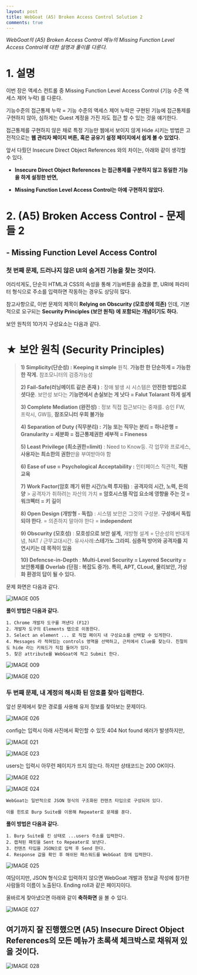 ```yaml
---
layout: post
title: WebGoat (A5) Broken Access Control Solution 2
comments: true
---
```




*WebGoat의 (A5) Broken Access Control 메뉴의  Missing Function Level Access Control에 대한 설명과 풀이를 다룬다.*





# 1. 설명



이번 장은 액세스 컨트롤 중  Missing Function Level Access Control (기능 수준 액세스 제어 누락) 를 다룬다.

기능수준의 접근통제 누락 = 기능 수준의 액세스 제어 누락은 구현된 기능에 접근통제를 구현하지 않아, 심하게는 Guest 계정을 가진 자도 접근 할 수 있는 것을 얘기한다.



접근통제를 구현하지 않은 채로 특정 기능만 웹에서 보이지 않게 Hide 시키는 방법은 고전적으로는 **웹 관리자 페이지 버튼, 혹은 공유기 설정 페이지에서 쉽게 볼 수 있었다.**



 앞서 다뤘던 Insecure Direct Object References 와의 차이는, 아래와 같이 생각할 수 있다.

-  **Insecure Direct Object References 는 접근통제를 구분하지 않고 동일한 기능을 하게 설정한 반면,** 

- **Missing Function Level Access Control는 아예 구현하지 않았다.**

  



# 2. (A5) Broken Access Control - 문제들 2

## - Missing Function Level Access Control



### 첫 번째 문제, 드러나지 않은 UI의 숨겨진 기능을 찾는 것이다.

어리석게도, 단순히 HTML과 CSS의 속성을 통해 기능버튼을 숨겼을 뿐, URI에 파라미터 형식으로 주소를 입력하면 작동하는 경우도 상당히 많다.

참고사항으로, 이번 문제의 제목이 **Relying on Obscurity (모호성에 의존)** 인데, 기본적으로 요구되는 **Security Principles (보안 원칙) 에 포함되는 개념이기도 하다.**

보안 원칙의 10가지 구성요소는 다음과 같다.



# ★ 보안 원칙 (Security Principles)

> **1) Simplicity(단순성) :** **Keeping it simple** 원칙. **가능한 한 단순하게 = 가능한 한 작게.** 참조모니터의 검증가능성
>
> **2) Fail-Safe(러닝메이트 같은 존재 )** : 장애 발생 시 시스템은 **안전한 방법으로 셧다운**. 보안성 보다는 **기능면에서 손실보는 게 낫다 = Falut Tolarant 하게 설계**
>
> **3) Complete Mediation (완전성)** : 정보 직접 접근보다는  중재를. 승인 FW, 프락시, GW등, **참조모니터 우회 불가능**
>
> **4) Separation of Duty (직무분리) :** **기능 또는 직무는 분리 = 하나은행 = Granularity = 세분화 = 접근통제권한 세부적 = Fineness**
>
> **5) Least Privilege (최소권한=limit)** : Need to Know등. 각 업무와 프로세스, **사용자는 최소한의 권한**만을 부여받아야 함
>
> **6) Ease of use = Psychological Acceptability :** 인터페이스 직관적, **직원 교육**
>
> **7) Work Factor(암호 깨기 위한 시간/노력 투자됨)** : **공격자의 시간, 노력, 돈의 양** > 공격자가 취하려는 자산의 가치 **= 암호시스템 작업 요소에 영향을 주는 것 = 워크펙터 = 키 길이**
>
> **8) Open Design (개방형 - 독립)** : 시스템 보안은 그것의 구성분. **구성에서 독립되야 한다**. = 의존하지 말아야 한다 = **independent**
>
> **9) Obscurity (모호성)** : **모호성으로 보안 설계,** 개방형 설계 = 단순성의 반대개념, NAT / 근무교대시간. 유사사례:**스테가노 그라피.     심층적 방어와  공격자를 지연시키는 데 목적이 있음**
>
> **10) Defencse-in-Depth** : **Multi-Level Security = Layered Security = 보안통제를 Overlab (단점 : 복잡도 증가).  특히, APT,   CLoud,  물리보안, 가상화 환경의 답이 될 수 있다.**



문제 화면은 다음과 같다.



![IMAGE 005](https://user-images.githubusercontent.com/52769104/104580188-42c69a00-56a0-11eb-8d57-658f115b11bf.png)



 **풀이 방법은 다음과 같다.**

```
1. Chrome 개발자 도구를 꺼낸다 (F12)
2. 개발자 도구의 Elements 탭으로 이동한다.
3. Select an element ... 로 직접 페이지 내 구성요소를 선택할 수 있게한다.
4. Messages 라 적혀있는 controls 영역을 선택하고, 근처에서 Clue를 찾는다. 친절히도 hide 라는 키워드가 직접 들어가 있다.
5. 찾은 attribute를 WebGoat에 적고 Submit 한다.
```



![IMAGE 009](https://user-images.githubusercontent.com/52769104/104580233-570a9700-56a0-11eb-809e-dc914070cafa.png)

![IMAGE 020](https://user-images.githubusercontent.com/52769104/104580252-5c67e180-56a0-11eb-81af-cdabe0fb44e3.png)







### 두 번째 문제, 내 계정의 해시화 된 암호를 찾아 입력한다.

앞선 문제에서 찾은 경로를 사용해 유저 정보를 찾아보는 문제이다.



![IMAGE 026](https://user-images.githubusercontent.com/52769104/104580294-6ab5fd80-56a0-11eb-93ca-6bdd47546bb6.png)



config는 입력시 아래 사진에서 확인할 수 있듯 404 Not found 에러가 발생하지만,

![IMAGE 021](https://user-images.githubusercontent.com/52769104/104580331-7a354680-56a0-11eb-89db-19ef9e70b033.png)

![IMAGE 023](https://user-images.githubusercontent.com/52769104/104580378-8d481680-56a0-11eb-897b-50f1b73b27af.png)





users는 입력시 아무런 페이지가 뜨지 않는다. 하지만 상태코드는 200 OK이다.

![IMAGE 022](https://user-images.githubusercontent.com/52769104/104580356-83beae80-56a0-11eb-821d-03b6e438d7d8.png)

![IMAGE 024](https://user-images.githubusercontent.com/52769104/104580397-946f2480-56a0-11eb-9ada-a351b2cc3f98.png)





`WebGoat는 일반적으로 JSON 형식의 구조화된 컨텐츠 타입으로 구성되어 있다.`

`이를 힌트로 Burp Suite를 이용해 Repeater로 문제를 푼다.`



 **풀이 방법은 다음과 같다.**

```
1. Burp Suite를 킨 상태로 ...users 주소를 입력한다.
2. 캡쳐된 패킷을 Sent to Repeater로 보낸다.
3. 컨텐츠 타입을 JSON으로 입력 후 Send 한다.
4. Response 값을 확인 후 해쉬된 패스워드를 WebGoat 창에 입력한다.
```



![IMAGE 025](https://user-images.githubusercontent.com/52769104/104580522-bbc5f180-56a0-11eb-9779-a5966f5bdbb2.png)





여담이지만, JSON 형식으로 입력하지 않으면 WebGoat 개발과 정보글 작성에 참가한 사람들의 이름이 노출된다. Ending roll과 같은 페이지이다.



올바르게 찾아냈으면 아래와 같이 **축하화면** 을 볼 수 있다.

![IMAGE 027](https://user-images.githubusercontent.com/52769104/104580692-eadc6300-56a0-11eb-8b97-f9f25d670624.png)



## 여기까지 잘 진행했으면 (A5) Insecure Direct Object References의 모든 메뉴가 초록색 체크박스로 채워져 있을 것이다.

![IMAGE 028](https://user-images.githubusercontent.com/52769104/104580714-f039ad80-56a0-11eb-82e1-053d17a892f5.png)
